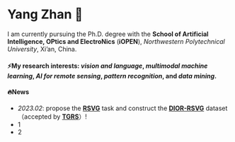 # Yang Zhan 👋

I am currently pursuing the Ph.D. degree with the **School of Artificial Intelligence, OPtics and ElectroNics** (**iOPEN**), *Northwestern Polytechnical University*, Xi’an, China.

#### ⚡My research interests: *vision and language*, *multimodal machine learning*, *AI for remote sensing*, *pattern recognition*, and *data mining*.

#### 🔥News
- *2023.02*: propose the **[RSVG](https://github.com/ZhanYang-nwpu/RSVG-pytorch)** task and construct the **[DIOR-RSVG](https://drive.google.com/drive/folders/1hTqtYsC6B-m4ED2ewx5oKuYZV13EoJp_)** dataset（accepted by **[TGRS](https://ieeexplore.ieee.org/document/10056343)**）!
- 1
- 2



<!--
**ZhanYang-nwpu/ZhanYang-nwpu** is a ✨ _special_ ✨ repository because its `README.md` (this file) appears on your GitHub profile.

Here are some ideas to get you started:

- 🔭 I’m currently working on ...
- 🌱 I’m currently learning ...
- 👯 I’m looking to collaborate on ...
- 🤔 I’m looking for help with ...
- 💬 Ask me about ...
- 📫 How to reach me: ...
- 😄 Pronouns: ...
- ⚡ Fun fact: ...
-->
